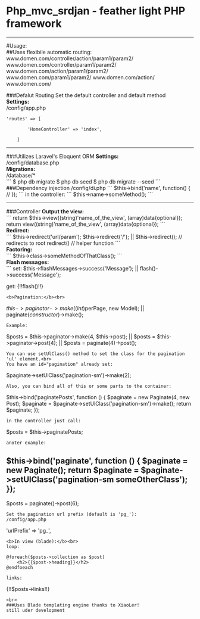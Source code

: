 # Php_mvc_srdjan - feather light PHP framework
<hr>
#Usage:
<br>
##Uses flexibile automatic routing:
	www.domen.com/controller/action/param1/param2/
 	www.domen.com/controller/param1/param2/
 	www.domen.com/action/param1/param2/
 	www.domen.com/param1/param2/
 	www.domen.com/action/
 	www.domen.com/

###Defalut Routing
Set the default controller and default method <br>
<b>Settings:</b><br>
/config/app.php<br>
```
'routes' => [

        'HomeController' => 'index',

    ]
```
<hr>
###Utilizes Laravel's Eloquent ORM 
<b>Settings:</b><br>
/config/database.php <br>
<b>Migrations:</b><br>
/database/* <br>
```
$ php db migrate
$ php db seed
$ php db migrate --seed
```
###Dependency injection
/config/di.php
```
$this->bind('name', function() {
	//
});
```
in the controller:
```
$this->name->someMethod();
```
<hr>
###Controller
<b>Output the view:</b><br>
```
return $this->view((string)'name_of_the_view', (array)data{optional});
return view((string)'name_of_the_view', (array)data{optional});
```
<br>
<b>Redirect:</b><br>
```
$this->redirect('url/param');
$this->redirect('/'); || $this->redirect(); // redirects to root
redirect()  // helper function
```
<br>
<b>Factoring:</b><br>
```
$this->class->someMethodOfThatClass();
```
<br>
<b>Flash messages:</b><br>
```
set: $this->flashMessages->success('Message'); || flash()->success('Message');

get: {!!flash()!!}
```
<b>Pagination:</b><br>
```
$this->paginator->make((int)$perPage, new Model); || paginate(_constructor_)->make();
```
Example:
```
$posts = $this->paginator->make(4, $this->post); || $posts = $this->paginator->post(4); ||
$posts = paginate(4)->post();
```
You can use setUlClass() method to set the class for the pagination 'ul' element.<br>
You have an id="pagination" already set:
```
$paginate->setUlClass('pagination-sm')->make(2);
```
Also, you can bind all of this or some parts to the container:
```
$this->bind('paginatePosts', function () {
        $paginate = new Paginate(4, new Post);
        $paginate = $paginate->setUlClass('pagination-sm')->make();
        return $paginate;
    });
```
in the controller just call:
```
$posts = $this->paginatePosts;
```
anoter example:
```
$this->bind('paginate', function () {
        $paginate = new Paginate();
        return $paginate = $paginate->setUlClass('pagination-sm someOtherClass');
    });
---------------------
$posts = paginate()->post(6);
```
Set the pagination url prefix (default is 'pg_'):
/config/app.php
```
 'urlPrefix' => 'pg_',
 ```
 <b>In view (blade):</b><br>
 loop:
 ```
    @foreach($posts->collection as $post)
        <h2>{{$post->heading}}</h2>
    @endfoeach
```
links:
```
{!!$posts->links!!}
```
<br>
###Uses Blade templating engine thanks to XiaoLer!
still uder development